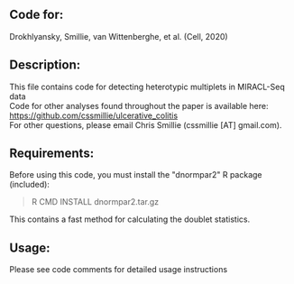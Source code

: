 ## Code for:
Drokhlyansky, Smillie, van Wittenberghe, et al. (Cell, 2020)

## Description:
This file contains code for detecting heterotypic multiplets in MIRACL-Seq data  
Code for other analyses found throughout the paper is available here:  
https://github.com/cssmillie/ulcerative_colitis<br/>
For other questions, please email Chris Smillie (cssmillie [AT] gmail.com). 
  
## Requirements:
Before using this code, you must install the "dnormpar2" R package (included):  
> R CMD INSTALL dnormpar2.tar.gz

This contains a fast method for calculating the doublet statistics. 
  
## Usage:
Please see code comments for detailed usage instructions
